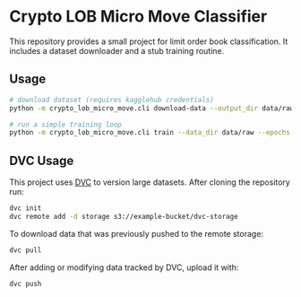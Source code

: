 # Crypto LOB Micro Move Classifier

This repository provides a small project for limit order book
classification. It includes a dataset downloader and a stub training
routine.

## Usage

```bash
# download dataset (requires kagglehub credentials)
python -m crypto_lob_micro_move.cli download-data --output_dir data/raw

# run a simple training loop
python -m crypto_lob_micro_move.cli train --data_dir data/raw --epochs 1
```

## DVC Usage

This project uses [DVC](https://dvc.org) to version large datasets. After cloning the repository run:

```bash
dvc init
dvc remote add -d storage s3://example-bucket/dvc-storage
```

To download data that was previously pushed to the remote storage:

```bash
dvc pull
```

After adding or modifying data tracked by DVC, upload it with:

```bash
dvc push
```

